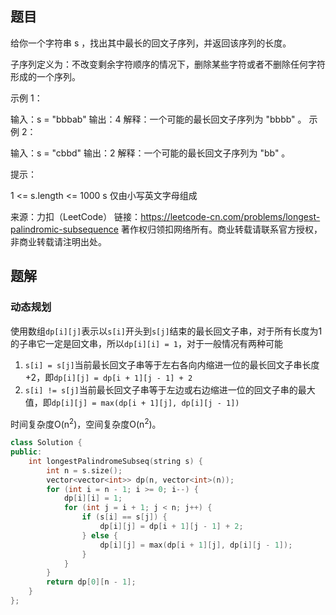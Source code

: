 ## 题目

给你一个字符串 s ，找出其中最长的回文子序列，并返回该序列的长度。

子序列定义为：不改变剩余字符顺序的情况下，删除某些字符或者不删除任何字符形成的一个序列。

 

示例 1：

输入：s = "bbbab"
输出：4
解释：一个可能的最长回文子序列为 "bbbb" 。
示例 2：

输入：s = "cbbd"
输出：2
解释：一个可能的最长回文子序列为 "bb" 。


提示：

1 <= s.length <= 1000
s 仅由小写英文字母组成

来源：力扣（LeetCode）
链接：https://leetcode-cn.com/problems/longest-palindromic-subsequence
著作权归领扣网络所有。商业转载请联系官方授权，非商业转载请注明出处。

## 题解

### 动态规划

使用数组`dp[i][j]`表示以`s[i]`开头到`s[j]`结束的最长回文子串，对于所有长度为1的子串它一定是回文串，所以`dp[i][i] = 1`，对于一般情况有两种可能

1. `s[i] = s[j]`当前最长回文子串等于左右各向内缩进一位的最长回文子串长度+2，即`dp[i][j] = dp[i + 1][j - 1] + 2`
2. `s[i] != s[j]`当前最长回文子串等于左边或右边缩进一位的回文子串的最大值，即`dp[i][j] = max(dp[i + 1][j], dp[i][j - 1])`

时间复杂度O(n<sup>2</sup>)，空间复杂度O(n<sup>2</sup>)。

```c++
class Solution {
public:
    int longestPalindromeSubseq(string s) {
        int n = s.size();
        vector<vector<int>> dp(n, vector<int>(n));
        for (int i = n - 1; i >= 0; i--) {
            dp[i][i] = 1;
            for (int j = i + 1; j < n; j++) {
                if (s[i] == s[j]) {
                    dp[i][j] = dp[i + 1][j - 1] + 2;
                } else {
                    dp[i][j] = max(dp[i + 1][j], dp[i][j - 1]);
                }
            }
        }
        return dp[0][n - 1];
    }
};
```

